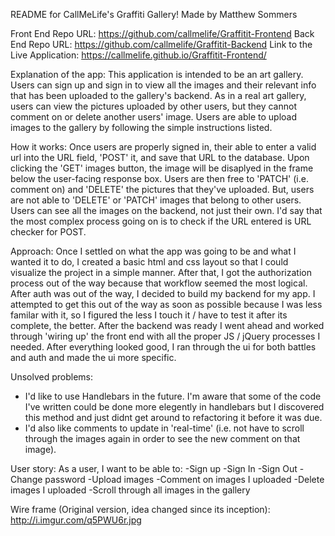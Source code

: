 README for CallMeLife's Graffiti Gallery! Made by Matthew Sommers

Front End Repo URL: https://github.com/callmelife/Graffitit-Frontend
Back End Repo URL: https://github.com/callmelife/Graffitit-Backend
Link to the Live Application: https://callmelife.github.io/Graffitit-Frontend/

Explanation of the app:
This application is intended to be an art gallery. Users can sign up and sign in to view all the images and their relevant info that has been uploaded to the gallery's backend. As in a real art gallery, users can view the pictures uploaded by other users, but they cannot comment on or delete another users' image. Users are able to upload images to the gallery by following the simple instructions listed.

How it works:
Once users are properly signed in, their able to enter a valid url into the URL field, 'POST' it, and save that URL to the database. Upon clicking the 'GET' images button, the image will be disaplyed in the frame below the user-facing response box. Users are then free to 'PATCH' (i.e. comment on) and 'DELETE' the pictures that they've uploaded. But, users are not able to 'DELETE' or 'PATCH' images that belong to other users. Users can see all the images on the backend, not just their own. I'd say that the most complex process going on is to check if the URL entered is URL checker for POST.

Approach:
Once I settled on what the app was going to be and what I wanted it to do, I created a basic html and css layout so that I could visualize the project in a simple manner. After that, I got the authorization process out of the way because that workflow seemed the most logical. After auth was out of the way, I decided to build my backend for my app. I attempted to get this out of the way as soon as possible because I was less familar with it, so I figured the less I touch it / have to test it after its complete, the better. After the backend was ready I went ahead and worked through 'wiring up' the front end with all the proper JS / jQuery processes I needed. After everything looked good, I ran through the ui for both battles and auth and made the ui more specific.

Unsolved problems:
- I'd like to use Handlebars in the future. I'm aware that some of the code I've written could be done more elegently in handlebars but I discovered this method and just didnt get around to refactoring it before it was due.
- I'd also like comments to update in 'real-time' (i.e. not have to scroll through the images again in order to see the new comment on that image).

User story:
As a user, I want to be able to:
-Sign up
-Sign In
-Sign Out
-Change password
-Upload images
-Comment on images I uploaded
-Delete images I uploaded
-Scroll through all images in the gallery

Wire frame (Original version, idea changed since its inception):
http://i.imgur.com/q5PWU6r.jpg
